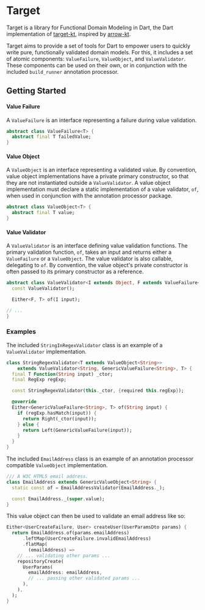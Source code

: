 # Target

Target is a library for Functional Domain Modeling in Dart, the Dart implementation
of [target-kt](https://target-kt.io), inspired by [arrow-kt](https://arrow-kt.io).

Target aims to provide a set of tools for Dart to empower users to quickly write pure, functionally
validated domain models. For this, it includes a set of atomic components: `ValueFailure`, `ValueObject`,
and `ValueValidator`. These components can be used on their own, or in conjunction with the
included `build_runner` annotation processor.

## Getting Started

#### Value Failure

A `ValueFailure` is an interface representing a failure during value validation.

```dart
abstract class ValueFailure<T> {
  abstract final T failedValue;
}
```

#### Value Object

A `ValueObject` is an interface representing a validated value. By convention, value object implementations have a
private primary constructor, so that they are not instantiated outside a `ValueValidator`. A value object implementation
must declare a static implementation of a value validator, `of`, when used in conjunction with the annotation
processor package.

```dart
abstract class ValueObject<T> {
  abstract final T value;
}
```

#### Value Validator

A `ValueValidator` is an interface defining value validation functions. The primary validation function, `of`, takes an
input and returns either a `ValueFailure` or a `ValueObject`. The value validator is also callable, delegating to `of`.
By convention, the value object's private constructor is often passed to its primary constructor as a reference.

```dart
abstract class ValueValidator<I extends Object, F extends ValueFailure<I>, T extends ValueObject<I>> {
  const ValueValidator();

  Either<F, T> of(I input);

// ...
}
```

### Examples

The included `StringInRegexValidator` class is an example of a `ValueValidator` implementation.

```dart
class StringRegexValidator<T extends ValueObject<String>>
    extends ValueValidator<String, GenericValueFailure<String>, T> {
  final T Function(String input) _ctor;
  final RegExp regExp;

  const StringRegexValidator(this._ctor, {required this.regExp});

  @override
  Either<GenericValueFailure<String>, T> of(String input) {
    if (regExp.hasMatch(input)) {
      return Right(_ctor(input));
    } else {
      return Left(GenericValueFailure(input));
    }
  }
}
```

The included `EmailAddress` class is an example of an annotation processor compatible `ValueObject` implementation.

```dart
/// A W3C HTML5 email address.
class EmailAddress extends GenericValueObject<String> {
  static const of = EmailAddressValidator(EmailAddress._);

  const EmailAddress._(super.value);
}
```

This value object can then be used to validate an email address like so:

```dart
Either<UserCreateFailure, User> createUser(UserParamsDto params) {
  return EmailAddress.of(params.emailAddress)
      .leftMap(UserCreateFailure.invalidEmailAddress)
      .flatMap(
        (emailAddress) =>
    // ... validating other params ...
    repositoryCreate(
      UserParams(
        emailAddress: emailAddress,
        // ... passing other validated params ...
      ),
    ),
  );
}
```
